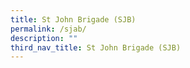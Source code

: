 ```yaml
---
title: St John Brigade (SJB)
permalink: /sjab/
description: ""
third_nav_title: St John Brigade (SJB)
---
```

